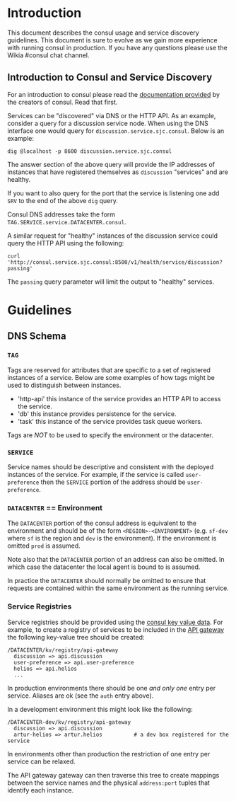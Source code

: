 # Introduction

This document describes the consul usage and service discovery guidelines. This
document is sure to evolve as we gain more experience with running consul in
production. If you have any questions please use the Wikia #consul chat channel.

## Introduction to Consul and Service Discovery

For an introduction to consul please read the [documentation
provided](https://www.consul.io/intro/) by the creators of consul. Read that
first.

Services can be "discovered" via DNS or the HTTP API. As an example, consider a
query for a discussion service node. When using the DNS interface one would
query for `discussion.service.sjc.consul`. Below is an example:

```
dig @localhost -p 8600 discussion.service.sjc.consul
```

The answer section of the above query will provide the IP addresses of instances
that have registered themselves as `discussion` "services" and are healthy. 

If you want to also query for the port that the service is listening one
add `SRV` to the end of the above `dig` query.

Consul DNS addresses take the form `TAG.SERVICE.service.DATACENTER.consul`.

A similar request for "healthy" instances of the discussion service could query
the HTTP API using the following:

```
curl 'http://consul.service.sjc.consul:8500/v1/health/service/discussion?passing'
```

The `passing` query parameter will limit the output to "healthy" services.

# Guidelines

## DNS Schema

### `TAG`

Tags are reserved for attributes that are specific to a set of registered
instances of a service. Below are some examples of how tags might be used to
distinguish between instances.

 * 'http-api' this instance of the service provides an HTTP API to access the
   service.
 * 'db' this instance provides persistence for the service.
 * 'task' this instance of the service provides task queue workers.

Tags are *NOT* to be used to specify the environment or the datacenter. 

### `SERVICE`

Service names should be descriptive and consistent with the deployed instances
of the service. For example, if the service is called `user-preference` then the
`SERVICE` portion of the address should be `user-preference`.

### `DATACENTER` == Environment

The `DATACENTER` portion of the consul address is equivalent to the
environment and should be of the form `<REGION>-<ENVIRONMENT>` (e.g. `sf-dev`
where `sf` is the region and `dev` is the environment). If the environment is
omitted `prod` is assumed.

Note also that the `DATACENTER` portion of an address can also be omitted. In
which case the datacenter the local agent is bound to is assumed.

In practice the `DATACENTER` should normally be omitted to ensure that requests
are contained within the same environment as the running service.

### Service Registries

Service registries should be provided using the [consul key
value data](https://www.consul.io/intro/getting-started/kv.html). For example,
to create a registry of services to be included in the
[API gateway](https://github.com/Wikia/api-gateway) the following key-value tree
should be created:

```
/DATACENTER/kv/registry/api-gateway
  discussion => api.discussion
  user-preference => api.user-preference
  helios => api.helios
  ...
```

In production environments there should be one *and only one* entry per service.
Aliases are ok (see the `auth` entry above).

In a development environment this might look like the following:

```
/DATACENTER-dev/kv/registry/api-gateway
  discussion => api.discussion
  artur-helios => artur.helios          # a dev box registered for the service
```

In environments other than production the restriction of one entry per service
can be relaxed.

The API gateway gateway can then traverse this tree to create mappings between
the service names and the physical `address:port` tuples that identify each
instance.
